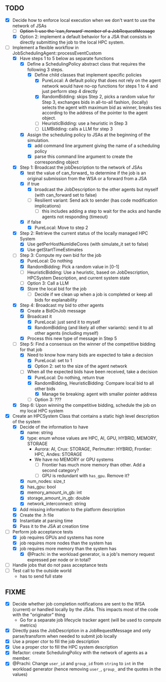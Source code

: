 ## TODO
- [x] Decide how to enforce local execution when we don't want to use the network of JSAs
  - [ ] ~~Option 1: use the 'can_forward' member of a JobRequestMessage~~
  - [x] Option 2: implement a default behavior for a JSA that consists in directly submitting the job to the local HPC system. 
- [ ] Implement a flexible workflow in JobSchedulingAgent::processEventCustom
  - [x] Have steps 1 to 5 below as separate functions
    - [x] Define a SchedulingPolicy abstract class that requires the following 3 steps.
      - [x] Define child classes that implement specific policies
        - [x] PureLocal: A default policy that does not rely on the agent network would have no-op functions for steps 1 to 4 and just perform step 4 directly
        - [x] RandomBidding: skips Step 2, picks a random value for Step 3, exchanges bids in all-to-all fashion, (locally) selects the agent with maximum bid as winner, breaks ties according to the address of the pointer to the agent object.
        - [ ] HeuristicBidding: use a heuristic in Step 3 
        - [ ] LLMBidding: calls a LLM for step 3
    - [x] Assign the scheduling policy to JSAs at the beginning of the simulation.
      - [x] add command line argument giving the name of a scheduling policy
      - [x] parse this command line argument to create the corresponding object
  - [x] Step 1: Broadcast the jobDescription to the network of JSAs
      - [x] test the value of can_forward_ to determine if the job is an original submission from the WSA or a forward from a JSA
      - [x] if true
        - [x] broadcast the JobDescription to the other agents but myself (with can_forward set to false)
        - [ ] Resilient variant: Send ack to sender (has code modification implications)
          - [ ] this includes adding a step to wait for the acks and handle agents not responding (timeout)
      - [x] if false
        - [x] PureLocal: Move to step 2
  - [x] Step 2: Retrieve the current status of the locally managed HPC System
    - [x] Use getPerHostNumIdleCores (with simulate_it set to false)
    - [x] Use getStartTimeEstimates
  - [ ] Step 3: Compute my own bid for the job
      - [x] PureLocal: Do nothing
      - [x] RandomBidding: Pick a random value in [0-1]
      - [ ] HeuristicBidding: Use a heuristic, based on JobDescription, HPCSystem Description, and current system state
      - [ ] Option 3: Call a LLM
      - [x] Store the local bid for the job
        - [ ] Decide if we clean up when a job is completed or keep all bids for explanability
  - [x] Step 4: Broadcast my bid to other agents
      - [x] Create a BidOnJob message
      - [x] Broadcast it
        - [x] PureLocal: just send it to myself
        - [x] RandomBidding (and likely all other variants): send it to all other agents (including myself)
      - [x] Process this new type of message in Step 5
  - [ ] Step 5: Find a consensus on the winner of the competitive bidding for that job
      - [x] Need to know how many bids are expected to take a decision
        - [x] PureLocal: set to 1
        - [x] Option 2: set to the size of the agent network
      - [ ] When all the expected bids have been received, take a decision
        - [x] PureLocal: Do nothing, return true
        - [x] RandomBidding, HeuristicBidding: Compare local bid to all other bids
          - [x] Manage tie breaking: agent with smaller pointer address
        - [ ] Option 3: ???
  - [x] Step 6: Upon winning the competitive bidding, schedule the job on my local HPC system
- [x] Create an HPCSystem Class that contains a static high level description of the system
  - [x] Decide of the information to have
    - [x] name: string
    - [x] type: enum whose values are HPC, AI, GPU, HYBRID, MEMORY, STORAGE
      - Aurora: AI, Crux: STORAGE, Perlmutter: HYBRID, Frontier: HPC, Andes: STORAGE
      - We have no MEMORY or GPU systems
        - [ ] Frontier has much more memory than other. Add a second category?
        - [ ] GPU is redundant with `has_gpu`. Remove it?
    - [x] num_nodes: size_t
    - [x] has_gpu: bool
    - [x] memory_amount_in_gb: int
    - [x] storage_amount_in_gb: double
    - [x] network_interconnect: string
  - [x] Add missing information to the platform description
  - [x] Create the .h file
  - [x] Instantiate at parsing time
  - [x] Pass it to the JSA at creation time
- [ ] Perform job acceptance tests
  - [x] job requires GPUs and systems has none
  - [x] job requires more nodes than the system has
  - [x] job requires more memory than the system has
    - [x] @Prachi: in the workload generator, is a job's memory request expressed per node or in total?
- [ ] Handle jobs that do not pass acceptance tests
- [ ] Test call to the outside world
  - has to send full state


## FIXME
- [x] Decide whether job completion notifications are sent to the WSA (current) or handled locally by the JSAs. This impacts most of the code with the "originator" thing
  - Go for a separate job lifecycle tracker agent (will be used to compute metrics)
- [x] Directly pass the JobDescription in a JobRequestMessage and only parse/transform when needed to submit job locally
- [x] Use a proper ctor to fill the job description
- [x] Use a proper ctor to fill the HPC system description
- [x] Refactor: create SchedulingPolicy with the network of agents as a member.
- [x] @Prachi: Change `user_id` and `group_id` from `string` to `int` in the workload generator (hence removing `user_`, `group_` and the quotes in the values)
